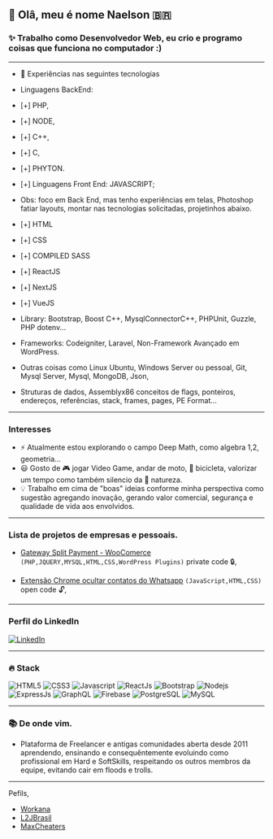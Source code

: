 ## 👋 Olâ, meu é nome Naelson 🇧🇷 
### ✨ Trabalho como Desenvolvedor Web, eu crio e programo coisas que funciona no computador :)

---
 
- 💬 Experiências nas seguintes tecnologias 
- Linguagens BackEnd: 
- [+] PHP,
- [+] NODE,
- [+] C++,
- [+] C,
- [+] PHYTON.
- [+] Linguagens Front End: JAVASCRIPT;
- Obs: foco em Back End, mas tenho experiências em telas, Photoshop fatiar layouts, montar nas tecnologias solicitadas, projetinhos abaixo. 

- [+] HTML
- [+] CSS
- [+] COMPILED SASS
- [+] ReactJS
- [+] NextJS
- [+] VueJS
- Library: Bootstrap, Boost C++, MysqlConnectorC++, PHPUnit, Guzzle, PHP dotenv...
- Frameworks: Codeigniter, Laravel, Non-Framework Avançado em WordPress. 
- Outras coisas como Linux Ubuntu, Windows Server ou pessoal, Git, Mysql Server, Mysql, MongoDB, Json,
- Struturas de dados, Assemblyx86 conceitos de flags, ponteiros, endereços, referências, stack, frames, pages, PE Format...

---
### Interesses
- ⚡ Atualmente estou explorando o campo Deep Math, como algebra 1,2, geometria...
- 😃 Gosto de 🎮 jogar Video Game, andar de moto, 🚴 bicicleta, valorizar um tempo como também silencio da 🌱 natureza.
- 💡 Trabalho em cima de "boas" ideias conforme minha perspectiva como sugestão agregando inovação, gerando valor comercial, segurança e qualidade de vida aos envolvidos.


---

### Lista de projetos de empresas e pessoais.
- [Gateway Split Payment - WooComerce](https://github.com/devnaelson/devnaelson/blob/main/README.md) ```(PHP,JQUERY,MYSQL,HTML,CSS,WordPress Plugins)``` private code 🔒,

- [Extensão Chrome ocultar contatos do Whatsapp](https://github.com/devnaelson/devnaelson/blob/main/projects/hide-whatsapp/view.md) ```(JavaScript,HTML,CSS)``` open code 🔓,

---
### Perfil do LinkedIn
[![LinkedIn](https://img.shields.io/badge/LinkedIn-0077B5?style=for-the-badge&logo=linkedin&logoColor=white)](https://www.linkedin.com/in/devnaelson/)

---
### 🔥 Stack
![HTML5](https://img.shields.io/badge/HTML5-E34F26?style=for-the-badge&logo=html5&logoColor=white)
![CSS3](https://img.shields.io/badge/CSS3-1572B6?style=for-the-badge&logo=css3&logoColor=white)
![Javascript](https://img.shields.io/badge/JavaScript-323330?style=for-the-badge&logo=javascript&logoColor=F7DF1E)
![ReactJs](https://img.shields.io/badge/React-20232A?style=for-the-badge&logo=react&logoColor=61DAFB)
![Bootstrap](https://img.shields.io/badge/Bootstrap-563D7C?style=for-the-badge&logo=bootstrap&logoColor=white)
![Nodejs](https://img.shields.io/badge/Node.js-43853D?style=for-the-badge&logo=node.js&logoColor=white)
![ExpressJs](https://img.shields.io/badge/Express.js-000000?style=for-the-badge&logo=express&logoColor=white)
![GraphQL](https://img.shields.io/badge/GraphQl-E10098?style=for-the-badge&logo=graphql&logoColor=white)
![Firebase](https://img.shields.io/badge/firebase-ffca28?style=for-the-badge&logo=firebase&logoColor=white)
![PostgreSQL](https://img.shields.io/badge/PostgreSQL-316192?style=for-the-badge&logo=postgresql&logoColor=white)
![MySQL](https://img.shields.io/badge/MySQL-00000F?style=for-the-badge&logo=mysql&logoColor=white)


---
### 📚 De onde vim.
- Plataforma de Freelancer e antigas comunidades aberta desde 2011 aprendendo, ensinando e consequêntemente evoluindo como profissional em Hard e SoftSkills, respeitando os outros membros da equipe, evitando cair em floods e trolls.
---
Pefils, 
- [Workana](https://www.workana.com/freelancer/3d5b284ed454af818e8aa91affd21945)
- [L2JBrasil](https://www.l2jbrasil.com/index.php?/profile/54325-kabaite/content/&type=forums_topic_post)
- [MaxCheaters](https://maxcheaters.com/profile/176942-naelson/)
